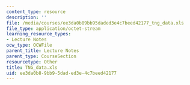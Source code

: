```yaml
---
content_type: resource
description: ''
file: /media/courses/ee3da0b89bb95daded3e4c7beed42177_tng_data.xls
file_type: application/octet-stream
learning_resource_types:
- Lecture Notes
ocw_type: OCWFile
parent_title: Lecture Notes
parent_type: CourseSection
resourcetype: Other
title: TNG_data.xls
uid: ee3da0b8-9bb9-5dad-ed3e-4c7beed42177
---
```

